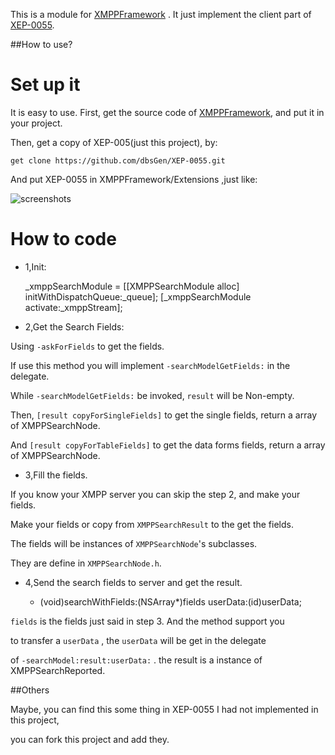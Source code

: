 This is a module for [XMPPFramework](https://github.com/robbiehanson/XMPPFramework) .
It just implement the client part of [XEP-0055](http://xmpp.org/extensions/xep-0055.html). 

##How to use?

Set up it
====================================

It is easy to use. First, get the source code of [XMPPFramework](https://github.com/robbiehanson/XMPPFramework), and put it in your project. 

Then, get a copy of XEP-005(just this project), by:

	get clone https://github.com/dbsGen/XEP-0055.git

And put XEP-0055 in XMPPFramework/Extensions ,just like:

![screenshots](http://zhaorenzhi.cn/wp-content/uploads/2012/09/ss_xep-0055.png)

How to code
=====================================

* 1,Init: 

	_xmppSearchModule = [[XMPPSearchModule alloc] initWithDispatchQueue:_queue];
        [_xmppSearchModule activate:_xmppStream];

* 2,Get the Search Fields:

Using ```-askForFields``` to get the fields.

If use this method you will implement ```-searchModelGetFields:``` in the delegate.

While ```-searchModelGetFields:``` be invoked, ```result``` will be Non-empty.

Then, ```[result copyForSingleFields]``` to get the single fields, return a array of XMPPSearchNode.

And ```[result copyForTableFields]``` to get the data forms fields, return a array of XMPPSearchNode.


* 3,Fill the fields.

If you know your XMPP server you can skip the step 2, and make your fields.

Make your fields or copy from ```XMPPSearchResult``` to the get the fields.

The fields will be instances of ```XMPPSearchNode```'s subclasses.  

They are define in ```XMPPSearchNode.h```.

* 4,Send the search fields to server and get the result.

	- (void)searchWithFields:(NSArray*)fields userData:(id)userData;

```fields``` is the fields just said in step 3. And the method support you 

to transfer a ```userData``` , the ```userData``` will be get in the delegate 

of ```-searchModel:result:userData:``` . the result is a instance of XMPPSearchReported.


##Others

Maybe, you can find this some thing in XEP-0055 I had not implemented in this project,

you can fork this project and add they.